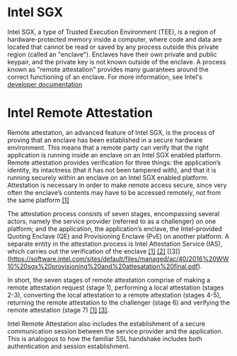 # Intel SGX

Intel SGX, a type of Trusted Execution Environment (TEE), is a region of hardware-protected memory inside a computer, where code and data are located that cannot be read or saved by any process outside this private region (called an "enclave"). Enclaves have their own private and public keypair, and the private key is not known outside of the enclave. A process known as "remote attestation" provides many guarantees around the correct functioning of an enclave. For more information, see Intel's [developer documentation](https://01.org/sites/default/files/documentation/intel_sgx_sdk_developer_reference_for_linux_os_pdf.pdf)

# Intel Remote Attestation

Remote attestation, an advanced feature of Intel SGX, is the process of proving that an enclave
has been established in a secure hardware environment. This means that a remote party can
verify that the right application is running inside an enclave on an Intel SGX enabled platform.
Remote attestation provides verification for three things: the application’s identity, its
intactness (that it has not been tampered with), and that it is running securely within an enclave
on an Intel SGX enabled platform. Attestation is necessary in order to make remote access
secure, since very often the enclave’s contents may have to be accessed remotely, not from the
same platform [[1]](https://courses.cs.ut.ee/MTAT.07.022/2017_spring/uploads/Main/hiie-report-s16-17.pdf)

The attestation process consists of seven stages, encompassing several actors, namely the
service provider (referred to as a challenger) on one platform; and the application, the application’s enclave, the Intel-provided Quoting Enclave (QE) and Provisioning Enclave (PvE) on another platform. A separate entity in the attestation process is Intel Attestation Service (IAS), which carries out the verification of the enclave [[1]](https://courses.cs.ut.ee/MTAT.07.022/2017_spring/uploads/Main/hiie-report-s16-17.pdf) [[2]](https://software.intel.com/en-us/articles/innovative-technology-for-cpu-based-attestation-and-sealing) [[3]] (https://software.intel.com/sites/default/files/managed/ac/40/2016%20WW10%20sgx%20provisioning%20and%20attesatation%20final.pdf).

In short, the seven stages of remote attestation comprise of making a remote attestation request
(stage 1), performing a local attestation (stages 2-3), converting the local attestation to a remote
attestation (stages 4-5), returning the remote attestation to the challenger (stage 6) and verifying
the remote attestation (stage 7) [[1]](https://courses.cs.ut.ee/MTAT.07.022/2017_spring/uploads/Main/hiie-report-s16-17.pdf) [[3]](https://software.intel.com/sites/default/files/managed/ac/40/2016%20WW10%20sgx%20provisioning%20and%20attesatation%20final.pdf).

Intel Remote Attestation also includes the establishment of a secure communication session between the service provider and the application. This is analogous to how the familiar SSL handshake includes both authentication and session establishment. 
